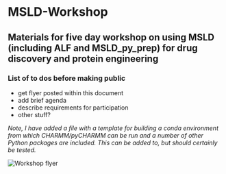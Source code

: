 # MSLD-Workshop
## Materials for five day workshop on using MSLD (including ALF and MSLD_py_prep) for drug discovery and protein engineering
### List of to dos before making public
- get flyer posted within this document
- add brief agenda
- describe requirements for participation
- other stuff?

_Note, I have added a file with a template for building a conda environment from which CHARMM/pyCHARMM can be run and a number of other Python packages are included. This can be added to, but should certainly be tested._

![Workshop flyer](./flyer.svg)
